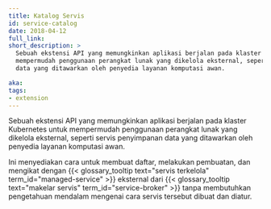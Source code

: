 ```yaml
---
title: Katalog Servis
id: service-catalog
date: 2018-04-12
full_link: 
short_description: >
  Sebuah ekstensi API yang memungkinkan aplikasi berjalan pada klaster Kubernetes untuk
  mempermudah penggunaan perangkat lunak yang dikelola eksternal, seperti servis penyimpanan
  data yang ditawarkan oleh penyedia layanan komputasi awan.

aka: 
tags:
- extension
---
```

  Sebuah ekstensi API yang memungkinkan aplikasi berjalan pada klaster Kubernetes untuk
  mempermudah penggunaan perangkat lunak yang dikelola eksternal, seperti servis penyimpanan
  data yang ditawarkan oleh penyedia layanan komputasi awan.

<!--more--> 

Ini menyediakan cara untuk membuat daftar, melakukan pembuatan, dan mengikat dengan 
{{< glossary_tooltip text="servis terkelola" term_id="managed-service" >}} eksternal
dari {{< glossary_tooltip text="makelar servis" term_id="service-broker" >}} tanpa membutuhkan
pengetahuan mendalam mengenai cara servis tersebut dibuat dan diatur.